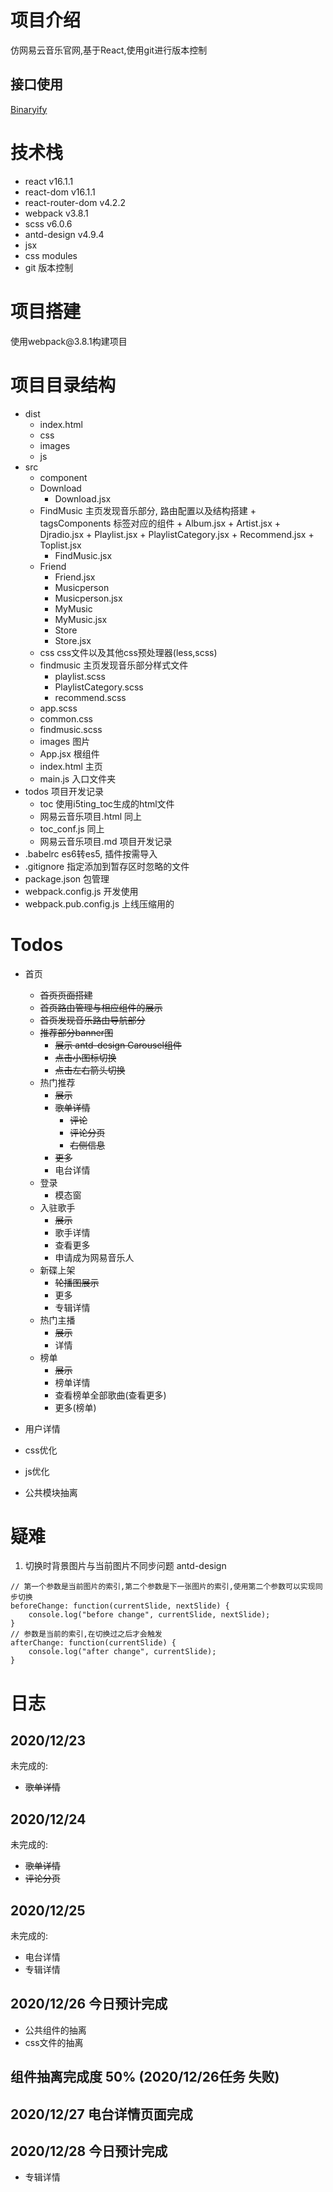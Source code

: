 # 项目介绍
仿网易云音乐官网,基于React,使用git进行版本控制

## 接口使用
[Binaryify](https://github.com/Binaryify/NeteaseCloudMusicApi)

# 技术栈
+ react v16.1.1
+ react-dom v16.1.1
+ react-router-dom v4.2.2
+ webpack v3.8.1
+ scss v6.0.6
+ antd-design v4.9.4
+ jsx
+ css modules
+ git 版本控制

# 项目搭建
使用webpack\@3.8.1构建项目

# 项目目录结构
+ dist
  + index.html
  + css
  + images
  + js
+ src
	+ component
  	+ Download
    	+ Download.jsx
  	+ FindMusic				主页发现音乐部分, 路由配置以及结构搭建
			+ tagsComponents			标签对应的组件
				+ Album.jsx
				+ Artist.jsx
				+ Djradio.jsx
				+ Playlist.jsx
				+ PlaylistCategory.jsx
				+ Recommend.jsx
				+ Toplist.jsx
    	+ FindMusic.jsx
  	+ Friend
    	+ Friend.jsx
		+ Musicperson
  		+ Musicperson.jsx
		+ MyMusic
  		+ MyMusic.jsx
		+ Store
  		+ Store.jsx				
	+ css									css文件以及其他css预处理器(less,scss)
  	+ findmusic					主页发现音乐部分样式文件
    	+ playlist.scss		
    	+ PlaylistCategory.scss
    	+ recommend.scss
  	+ app.scss
  	+ common.css
  	+ findmusic.scss
	+ images							图片
	+ App.jsx							根组件
	+ index.html					主页
	+ main.js							入口文件夹
+ todos									项目开发记录
  + toc									使用i5ting_toc生成的html文件
  + 网易云音乐项目.html		同上
  + toc_conf.js					同上
  + 网易云音乐项目.md			项目开发记录
+ .babelrc							es6转es5, 插件按需导入
+ .gitignore						指定添加到暂存区时忽略的文件
+ package.json					包管理
+ webpack.config.js			开发使用
+ webpack.pub.config.js	上线压缩用的


# Todos
+ 首页
	+ ~~首页页面搭建~~
	+ ~~首页路由管理与相应组件的展示~~
	+ ~~首页发现音乐路由导航部分~~
	+ ~~推荐部分banner图~~
		+ ~~展示 antd-design Carousel组件~~
		+ ~~点击小图标切换~~
		+ ~~点击左右箭头切换~~
	+ 热门推荐
		+ ~~展示~~
		+ ~~歌单详情~~
			+ ~~评论~~
			+ ~~评论分页~~
			+ ~~右侧信息~~
		+ ~~更多~~
		+ 电台详情
	+ 登录
		+ 模态窗
	+ 入驻歌手
		+ ~~展示~~
		+ 歌手详情
		+ 查看更多
		+ 申请成为网易音乐人
	+ 新碟上架
		+ ~~轮播图展示~~
		+ 更多
		+ 专辑详情
	+ 热门主播
		+ ~~展示~~
		+ 详情
	+ 榜单
		+ ~~展示~~
		+ 榜单详情
		+ 查看榜单全部歌曲(查看更多)
		+ 更多(榜单)
+ 用户详情

+ css优化
+ js优化
+ 公共模块抽离


# 疑难
1. 切换时背景图片与当前图片不同步问题 antd-design
```
// 第一个参数是当前图片的索引,第二个参数是下一张图片的索引,使用第二个参数可以实现同步切换
beforeChange: function(currentSlide, nextSlide) {
	console.log("before change", currentSlide, nextSlide);
}
// 参数是当前的索引,在切换过之后才会触发
afterChange: function(currentSlide) {
	console.log("after change", currentSlide);
}
```


# 日志
## 2020/12/23 
未完成的:

+ ~~歌单详情~~

## 2020/12/24
未完成的:

+ ~~歌单详情~~
+ ~~评论分页~~

## 2020/12/25
未完成的:

+ 电台详情
+ 专辑详情

## 2020/12/26 今日预计完成 
+ 公共组件的抽离
+ css文件的抽离

## 组件抽离完成度 50% (2020/12/26任务 失败)


## 2020/12/27 电台详情页面完成

## 2020/12/28 今日预计完成
+ 专辑详情